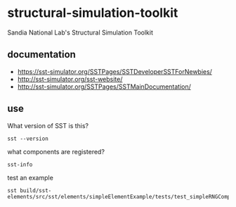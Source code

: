 # structural-simulation-toolkit
Sandia National Lab's Structural Simulation Toolkit 

## documentation
* https://sst-simulator.org/SSTPages/SSTDeveloperSSTForNewbies/
* http://sst-simulator.org/sst-website/
* http://sst-simulator.org/SSTPages/SSTMainDocumentation/

## use

What version of SST is this?

    sst --version

what components are registered?

    sst-info

test an example

    sst build/sst-elements/src/sst/elements/simpleElementExample/tests/test_simpleRNGComponent_mersenne.py
